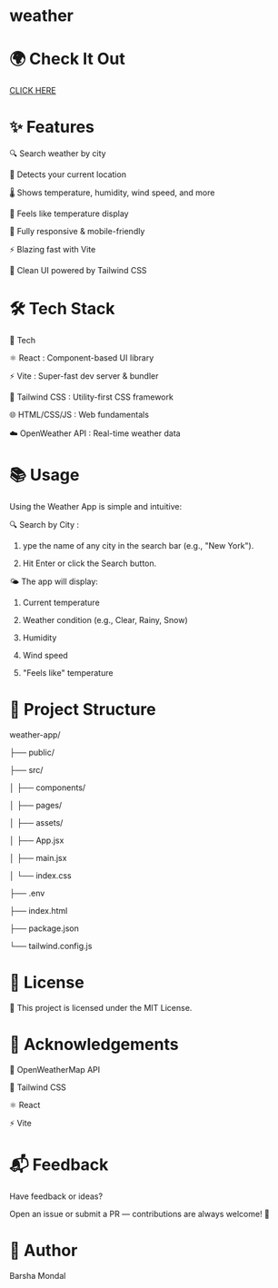 # weather



# 🌍 Check It Out

[CLICK HERE](https://weather-app-tznv.vercel.app/)



# ✨ Features

🔍 Search weather by city

📍 Detects your current location

🌡️ Shows temperature, humidity, wind speed, and more

🎯 Feels like temperature display

📱 Fully responsive & mobile-friendly

⚡ Blazing fast with Vite

🎨 Clean UI powered by Tailwind CSS



# 🛠️ Tech Stack

🔧 Tech	                                                            

⚛️ React	     :                                                                     Component-based UI library

⚡ Vite       :          	                                                       Super-fast dev server & bundler

🎨 Tailwind CSS    :       	                                                       Utility-first CSS framework

🌐 HTML/CSS/JS	    :                                                                      Web fundamentals

☁️ OpenWeather API	     :                                                             Real-time weather data




# 📚 Usage

Using the Weather App is simple and intuitive:


🔍 Search by City :

1. ype the name of any city in the search bar (e.g., "New York").

2. Hit Enter or click the Search button.

   

🌤️ The app will display:

1. Current temperature

2. Weather condition (e.g., Clear, Rainy, Snow)

3. Humidity

4. Wind speed

5. "Feels like" temperature



# 📁 Project Structure


weather-app/

├── public/

├── src/

│   ├── components/

│   ├── pages/

│   ├── assets/

│   ├── App.jsx

│   ├── main.jsx

│   └── index.css

├── .env

├── index.html

├── package.json

└── tailwind.config.js




# 📄 License

📝 This project is licensed under the MIT License.



# 🙏 Acknowledgements

🔗 OpenWeatherMap API

💅 Tailwind CSS

⚛️ React

⚡ Vite



# 📬 Feedback

Have feedback or ideas?

Open an issue or submit a PR — contributions are always welcome! 🙌

# 👤 Author

Barsha Mondal




